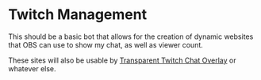 # Twitch Management
This should be a basic bot that allows for the creation of dynamic websites
that OBS can use to show my chat, as well as viewer count.

These sites will also be usable by [Transparent Twitch Chat Overlay](https://github.com/baffler/Transparent-Twitch-Chat-Overlay) or whatever else.
